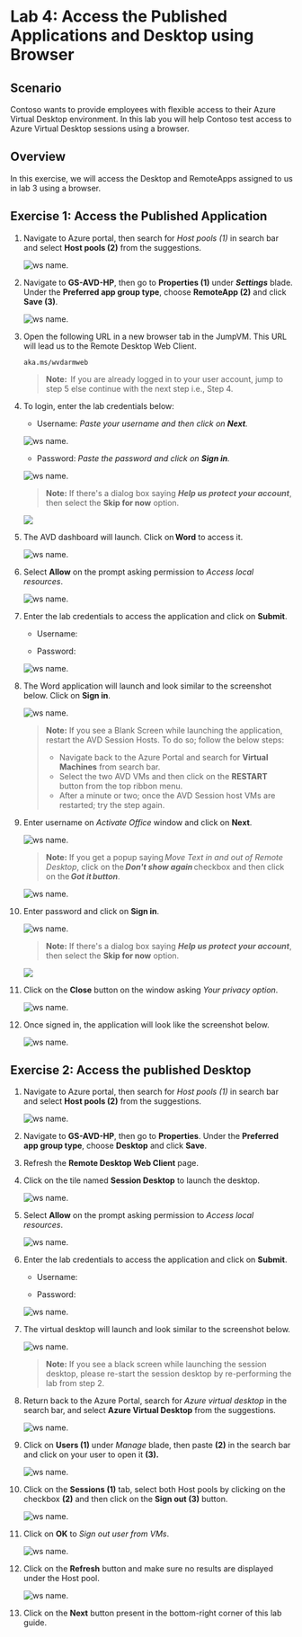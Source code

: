 # Lab 4: Access the Published Applications and Desktop using Browser

## **Scenario**

Contoso wants to provide employees with flexible access to their Azure Virtual Desktop environment. In this lab you will help Contoso test access to Azure Virtual Desktop sessions using a browser. 

## **Overview**

In this exercise, we will access the Desktop and RemoteApps assigned to us in lab 3 using a browser. 

## Exercise 1: Access the Published Application

1.  Navigate to Azure portal, then search for *Host pools (1)* in search bar and select **Host pools (2)** from the suggestions.

    ![ws name.](media/avd-9.png)

1. Navigate to **GS-AVD-HP**, then go to **Properties (1)** under ***Settings*** blade. Under the **Preferred app group type**, choose **RemoteApp (2)** and click **Save (3)**.

    ![ws name.](media/avd-39.png)

1. Open the following URL in a new browser tab in the JumpVM. This URL will lead us to the Remote Desktop Web Client.

   ``` 
   aka.ms/wvdarmweb 
   ``` 

   >**Note:**  If you are already logged in to your user account, jump to step 5 else continue with the next step i.e., Step 4.

1. To login, enter the lab credentials below:

   - Username: *Paste your username* **<inject key="AzureAdUserEmail" />** *and then click on **Next**.*
   
   ![ws name.](media/avd-41.png)

   - Password: *Paste the password* **<inject key="AzureAdUserPassword" />** *and click on **Sign in**.*

   ![ws name.](media/avd-42.png)

   >**Note:** If there's a dialog box saying ***Help us protect your account***, then select the **Skip for now** option.

   ![](media/login.png)

1. The AVD dashboard will launch. Click on **Word** to access it.  

   ![ws name.](media/word.png)

1. Select **Allow** on the prompt asking permission to *Access local resources*.

   ![ws name.](media/lab4-1.png)

1. Enter the lab credentials to access the application and click on **Submit**.

   - Username: **<inject key="AzureAdUserEmail" />** 
  
   - Password: **<inject key="AzureAdUserPassword" />**

   ![ws name.](media/lab4-2.png)
      
1. The Word application will launch and look similar to the screenshot below. Click on **Sign in**.

   ![ws name.](media/ch9.png)
   
   >**Note:**  If you see a Blank Screen while launching the application, restart the AVD Session Hosts. To do so; follow the below steps:
   > - Navigate back to the Azure Portal and search for **Virtual Machines** from search bar.
   > - Select the two AVD VMs and then click on the **RESTART** button from the top ribbon menu.
   > - After a minute or two; once the AVD Session host VMs are restarted; try the step again.

1. Enter username **<inject key="AzureAdUserEmail" />** on *Activate Office* window and click on **Next**.

   ![ws name.](media/avd-43.png)

   >**Note:** If you get a popup saying *Move Text in and out of Remote Desktop*, click on the ***Don't show again*** checkbox and then click on the ***Got it button***.
   
   ![ws name.](media/uiupdate06.png)

1. Enter password **<inject key="AzureAdUserPassword" />** and click on **Sign in**.

   ![ws name.](media/avd-44.png)

   >**Note:** If there's a dialog box saying ***Help us protect your account***, then select the **Skip for now** option.
 
   ![](media/login.png)

1. Click on the **Close** button on the window asking *Your privacy option*.

   ![ws name.](media/ch19.png)

1. Once signed in, the application will look like the screenshot below.

   ![ws name.](media/ch8.png)

## Exercise 2: Access the published Desktop

1.  Navigate to Azure portal, then search for *Host pools (1)* in search bar and select **Host pools (2)** from the suggestions.

    ![ws name.](media/avd-9.png)

1. Navigate to **GS-AVD-HP**, then go to **Properties**. Under the **Preferred app group type**, choose **Desktop** and click **Save**.
   
1. Refresh the **Remote Desktop Web Client** page.

1. Click on the tile named **Session Desktop** to launch the desktop.

   ![ws name.](media/session.png)

1. Select **Allow** on the prompt asking permission to *Access local resources*.

   ![ws name.](media/lab4-1.png)

1. Enter the lab credentials to access the application and click on **Submit**.

   - Username: **<inject key="AzureAdUserEmail" />** 
  
   - Password: **<inject key="AzureAdUserPassword" />**

   ![ws name.](media/lab4-2.png)

1. The virtual desktop will launch and look similar to the screenshot below. 

   ![ws name.](./media/sessiondesktop.png)
   
   > **Note:** If you see a black screen while launching the session desktop, please re-start the session desktop by re-performing the lab from step 2.
   
1. Return back to the Azure Portal, search for *Azure virtual desktop* in the search bar, and select **Azure Virtual Desktop** from the suggestions.

   ![ws name.](media/w1.png)

1. Click on **Users (1)** under *Manage* blade, then paste **<inject key="AzureAdUserEmail" /> (2)** in the search bar and click on your user to open it **(3).**

    ![ws name.](media/avd-12.png)

1. Click on the **Sessions (1)** tab, select both Host pools by clicking on the checkbox **(2)** and then click on the **Sign out (3)** button.

    ![ws name.](media-2/avd-10.png)

1. Click on **OK** to *Sign out user from VMs*.

    ![ws name.](media/avd-11.png)

1. Click on the **Refresh** button and make sure no results are displayed under the Host pool.

   ![ws name.](media-1/Ex4-task2-step10.png)

1. Click on the **Next** button present in the bottom-right corner of this lab guide. 
